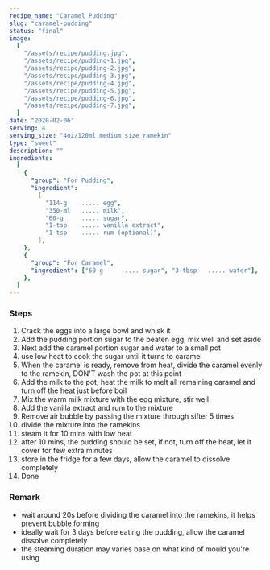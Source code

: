 ```yaml
---
recipe_name: "Caramel Pudding"
slug: "caramel-pudding"
status: "final"
image:
  [
    "/assets/recipe/pudding.jpg",
    "/assets/recipe/pudding-1.jpg",
    "/assets/recipe/pudding-2.jpg",
    "/assets/recipe/pudding-3.jpg",
    "/assets/recipe/pudding-4.jpg",
    "/assets/recipe/pudding-5.jpg",
    "/assets/recipe/pudding-6.jpg",
    "/assets/recipe/pudding-7.jpg",
  ]
date: "2020-02-06"
serving: 4
serving_size: "4oz/120ml medium size ramekin"
type: "sweet"
description: ""
ingredients:
  [
    {
      "group": "For Pudding",
      "ingredient":
        [
          "114-g    ..... egg",
          "350-ml   ..... milk",
          "60-g     ..... sugar",
          "1-tsp    ..... vanilla extract",
          "1-tsp    ..... rum (optional)",
        ],
    },
    {
      "group": "For Caramel",
      "ingredient": ["60-g     ..... sugar", "3-tbsp   ..... water"],
    },
  ]
---
```


### Steps

1. Crack the eggs into a large bowl and whisk it
2. Add the pudding portion sugar to the beaten egg, mix well and set aside
3. Next add the caramel portion sugar and water to a small pot
4. use low heat to cook the sugar until it turns to caramel
5. When the caramel is ready, remove from heat, divide the caramel evenly to the ramekin, DON'T wash the pot at this point
6. Add the milk to the pot, heat the milk to melt all remaining caramel and turn off the heat just before boil
7. Mix the warm milk mixture with the egg mixture, stir well
8. Add the vanilla extract and rum to the mixture
9. Remove air bubble by passing the mixture through sifter 5 times
10. divide the mixture into the ramekins
11. steam it for 10 mins with low heat
12. after 10 mins, the pudding should be set, if not, turn off the heat, let it cover for few extra minutes
13. store in the fridge for a few days, allow the caramel to dissolve completely
14. Done

### Remark

- wait around 20s before dividing the caramel into the ramekins, it helps prevent bubble forming
- ideally wait for 3 days before eating the pudding, allow the caramel dissolve completely
- the steaming duration may varies base on what kind of mould you're using
